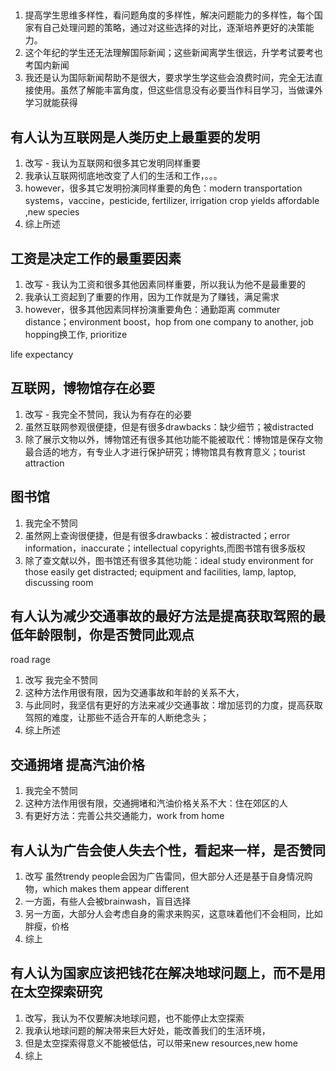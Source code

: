 ##

1. 提高学生思维多样性，看问题角度的多样性，解决问题能力的多样性，每个国家有自己处理问题的策略，通过对这些选择的对比，逐渐培养更好的决策能力。
2. 这个年纪的学生还无法理解国际新闻；这些新闻离学生很远，升学考试要考也考国内新闻
3. 我还是认为国际新闻帮助不是很大，要求学生学这些会浪费时间，完全无法直接使用。虽然了解能丰富角度，但这些信息没有必要当作科目学习，当做课外学习就能获得

## 有人认为互联网是人类历史上最重要的发明
1. 改写 - 我认为互联网和很多其它发明同样重要
2. 我承认互联网彻底地改变了人们的生活和工作，。。。
3. however，很多其它发明扮演同样重要的角色：modern transportation systems，vaccine，pesticide, fertilizer, irrigation crop yields affordable ,new species
4. 综上所述

## 工资是决定工作的最重要因素
1. 改写 - 我认为工资和很多其他因素同样重要，所以我认为他不是最重要的
2. 我承认工资起到了重要的作用，因为工作就是为了赚钱，满足需求
3. however，很多其他因素同样扮演重要角色：通勤距离 commuter distance；environment boost，hop from one company to another, job hopping换工作, prioritize

life expectancy

## 互联网，博物馆存在必要
1. 改写 - 我完全不赞同，我认为有存在的必要
2. 虽然互联网参观很便捷，但是有很多drawbacks：缺少细节；被distracted
3. 除了展示文物以外，博物馆还有很多其他功能不能被取代：博物馆是保存文物最合适的地方，有专业人才进行保护研究；博物馆具有教育意义；tourist attraction

## 图书馆
1. 我完全不赞同
2. 虽然网上查询很便捷，但是有很多drawbacks：被distracted；error information，inaccurate；intellectual copyrights,而图书馆有很多版权
3. 除了查文献以外，图书馆还有很多其他功能：ideal study environment for those easily get distracted; equipment and facilities, lamp, laptop, discussing room

## 有人认为减少交通事故的最好方法是提高获取驾照的最低年龄限制，你是否赞同此观点
road rage

1. 改写 我完全不赞同
2. 这种方法作用很有限，因为交通事故和年龄的关系不大，
3. 与此同时，我坚信有更好的方法来减少交通事故：增加惩罚的力度，提高获取驾照的难度，让那些不适合开车的人断绝念头；
4. 综上所述

## 交通拥堵 提高汽油价格
1. 我完全不赞同
2. 这种方法作用很有限，交通拥堵和汽油价格关系不大：住在郊区的人
3. 有更好方法：完善公共交通能力，work from home

## 有人认为广告会使人失去个性，看起来一样，是否赞同

1. 改写 虽然trendy people会因为广告雷同，但大部分人还是基于自身情况购物，which makes them appear different
2. 一方面，有些人会被brainwash，盲目选择
3. 另一方面，大部分人会考虑自身的需求来购买，这意味着他们不会相同，比如胖瘦，价格
4. 综上

## 有人认为国家应该把钱花在解决地球问题上，而不是用在太空探索研究

1. 改写，我认为不仅要解决地球问题，也不能停止太空探索
2. 我承认地球问题的解决带来巨大好处，能改善我们的生活环境，
3. 但是太空探索得意义不能被低估，可以带来new resources,new home
4. 综上

